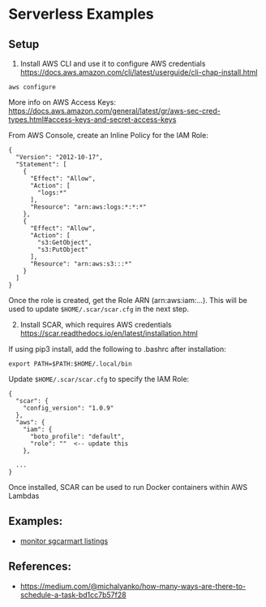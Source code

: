 # Serverless Examples

## Setup
1. Install AWS CLI and use it to configure AWS credentials
https://docs.aws.amazon.com/cli/latest/userguide/cli-chap-install.html
```
aws configure
```

More info on AWS Access Keys: 
https://docs.aws.amazon.com/general/latest/gr/aws-sec-cred-types.html#access-keys-and-secret-access-keys

From AWS Console, create an Inline Policy for the IAM Role:

```
{
  "Version": "2012-10-17",
  "Statement": [
    {
      "Effect": "Allow",
      "Action": [
        "logs:*"
      ],
      "Resource": "arn:aws:logs:*:*:*"
    },
    {
      "Effect": "Allow",
      "Action": [
        "s3:GetObject",
        "s3:PutObject"
      ],
      "Resource": "arn:aws:s3:::*"
    }
  ]
}
```

Once the role is created, get the Role ARN (arn:aws:iam:...). This will be used to update `$HOME/.scar/scar.cfg` in the next step.

2. Install SCAR, which requires AWS credentials
https://scar.readthedocs.io/en/latest/installation.html

If using pip3 install, add the following to .bashrc after installation:
```
export PATH=$PATH:$HOME/.local/bin
```

Update `$HOME/.scar/scar.cfg` to specify the IAM Role:

```
{
  "scar": {
    "config_version": "1.0.9"
  },
  "aws": {
    "iam": {
      "boto_profile": "default",
      "role": ""  <-- update this
    },

  ...
}
```



Once installed, SCAR can be used to run Docker containers within AWS Lambdas

## Examples:
- [monitor sgcarmart listings](carmart)

## References:
- https://medium.com/@michalyanko/how-many-ways-are-there-to-schedule-a-task-bd1cc7b57f28
